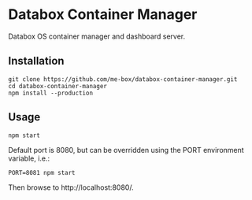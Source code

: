 # Databox Container Manager
Databox OS container manager and dashboard server.

## Installation
	git clone https://github.com/me-box/databox-container-manager.git
	cd databox-container-manager
	npm install --production

## Usage
	npm start

Default port is 8080, but can be overridden using the PORT environment variable, i.e.:

	PORT=8081 npm start

Then browse to http://localhost:8080/.